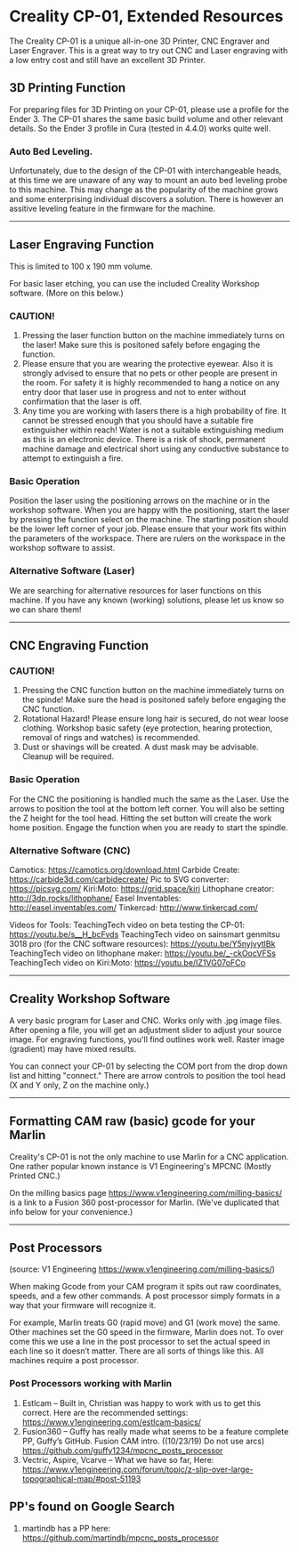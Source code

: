 # Creality CP-01, Extended Resources

The Creality CP-01 is a unique all-in-one 3D Printer, CNC Engraver and Laser Engraver.  This is a great way to try out CNC and Laser engraving with a low entry cost and still have an excellent 3D Printer.


## 3D Printing Function

For preparing files for 3D Printing on your CP-01, please use a profile for the Ender 3.  The CP-01 shares the same basic build volume and other relevant details.  So the Ender 3 profile in Cura (tested in 4.4.0) works quite well.

### Auto Bed Leveling.

Unfortunately, due to the design of the CP-01 with interchangeable heads, at this time we are unaware of any way to mount an auto bed leveling probe to this machine.  This may change as the popularity of the machine grows and some enterprising individual discovers a solution.  There is however an assitive leveling feature in the firmware for the machine.

---

## Laser Engraving Function

This is limited to 100 x 190 mm volume.

For basic laser etching, you can use the included Creality Workshop software.  (More on this below.)

### CAUTION!

1) Pressing the laser function button on the machine immediately turns on the laser!  Make sure this is positoned safely before engaging the function.
2) Please ensure that you are wearing the protective eyewear.  Also it is strongly advised to ensure that no pets or other people are present in the room.  For safety it is highly recommended to hang a notice on any entry door that laser use in progress and not to enter without confirmation that the laser is off.
3) Any time you are working with lasers there is a high probability of fire.  It cannot be stressed enough that you should have a suitable fire extinguisher within reach!  Water is not a suitable extinguishing medium as this is an electronic device.  There is a risk of shock, permanent machine damage and electrical short using any conductive substance to attempt to extinguish a fire.

### Basic Operation

Position the laser using the positioning arrows on the machine or in the workshop software.  When you are happy with the positioning, start the laser by pressing the function select on the machine.  The starting position should be the lower left corner of your job.  Please ensure that your work fits within the parameters of the workspace.  There are rulers on the workspace in the workshop software to assist.

### Alternative Software (Laser)

We are searching for alternative resources for laser functions on this machine.  If you have any known (working) solutions, please let us know so we can share them!

---

## CNC Engraving Function

### CAUTION!

1) Pressing the CNC function button on the machine immediately turns on the spinde!  Make sure the head is positoned safely before engaging the CNC function.
2) Rotational Hazard!  Please ensure long hair is secured, do not wear loose clothing.  Workshop basic safety (eye protection, hearing protection, removal of rings and watches) is recommended.
3) Dust or shavings will be created.  A dust mask may be advisable.  Cleanup will be required.

### Basic Operation

For the CNC the positioning is handled much the same as the Laser.  Use the arrows to position the tool at the bottom left corner.  You will also be setting the Z height for the tool head.  Hitting the set button will create the work home position.  Engage the function when you are ready to start the spindle.

### Alternative Software (CNC)

Camotics: https://camotics.org/download.html
Carbide Create: https://carbide3d.com/carbidecreate/
Pic to SVG converter: https://picsvg.com/
Kiri:Moto: https://grid.space/kiri
Lithophane creator: http://3dp.rocks/lithophane/
Easel Inventables: http://easel.inventables.com/
Tinkercad: http://www.tinkercad.com/

Videos for Tools:
TeachingTech video on beta testing the CP-01: https://youtu.be/s__H_bcFvds
TeachingTech video on sainsmart genmitsu 3018 pro (for the CNC software resources): https://youtu.be/Y5nyjvytlBk
TeachingTech video on lithophane maker: https://youtu.be/_-ckOocVFSs
TeachingTech video on Kiri:Moto: https://youtu.be/IZ1VG07oFCo

---

## Creality Workshop Software

A very basic program for Laser and CNC.  Works only with .jpg image files.  After opening a file, you will get an adjustment slider to adjust your source image.  For engraving functions, you'll find outlines work well.  Raster image (gradient) may have mixed results.

You can connect your CP-01 by selecting the COM port from the drop down list and hitting "connect."  There are arrow controls to position the tool head (X and Y only, Z on the machine only.)

---

## Formatting CAM raw (basic) gcode for your Marlin

Creality's CP-01 is not the only machine to use Marlin for a CNC application.  One rather popular known instance is V1 Engineering's MPCNC (Mostly Printed CNC.)

On the milling basics page https://www.v1engineering.com/milling-basics/ is a link to a Fusion 360 post-processor for Marlin.  (We've duplicated that info below for your convenience.)


---

## Post Processors
(source: V1 Engineering https://www.v1engineering.com/milling-basics/)

When making Gcode from your CAM program it spits out raw coordinates, speeds, and a few other commands. A post processor simply formats in a way that your firmware will recognize it.

For example, Marlin treats G0 (rapid move) and G1 (work move) the same. Other machines set the G0 speed in the firmware, Marlin does not. To over come this we use a line in the post processor to set the actual speed in each line so it doesn’t matter. There are all sorts of things like this. All machines require a post processor.


### Post Processors working with Marlin

1) Estlcam – Built in, Christian was happy to work with us to get this correct. Here are the recommended settings: https://www.v1engineering.com/estlcam-basics/
2) Fusion360 – Guffy has really made what seems to be a feature complete PP, Guffy’s GitHub. Fusion CAM intro. ((10/23/19) Do not use arcs) https://github.com/guffy1234/mpcnc_posts_processor
3) Vectric, Aspire, Vcarve – What we have so far, Here: https://www.v1engineering.com/forum/topic/z-slip-over-large-topographical-map/#post-51193


## PP's found on Google Search

1) martindb has a PP here: https://github.com/martindb/mpcnc_posts_processor